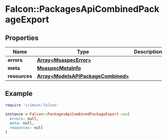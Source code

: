 # Falcon::PackagesApiCombinedPackageExport

## Properties

| Name | Type | Description | Notes |
| ---- | ---- | ----------- | ----- |
| **errors** | [**Array&lt;MsaspecError&gt;**](MsaspecError.md) |  | [optional] |
| **meta** | [**MsaspecMetaInfo**](MsaspecMetaInfo.md) |  |  |
| **resources** | [**Array&lt;ModelsAPIPackageCombined&gt;**](ModelsAPIPackageCombined.md) |  |  |

## Example

```ruby
require 'crimson-falcon'

instance = Falcon::PackagesApiCombinedPackageExport.new(
  errors: null,
  meta: null,
  resources: null
)
```

